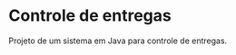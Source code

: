 Controle de entregas
====================

Projeto de um sistema em Java para controle de entregas.
